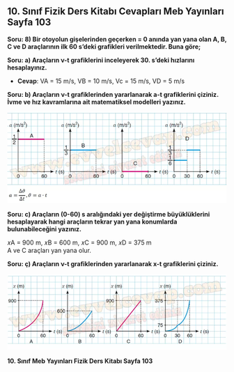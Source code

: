 ## 10. Sınıf Fizik Ders Kitabı Cevapları Meb Yayınları Sayfa 103

**Soru: 8) Bir otoyolun gişelerinden geçerken = 0 anında yan yana olan A, B, C ve D araçlarının ilk 60 s’deki grafikleri verilmektedir. Buna göre;**

**Soru: a) Araçların ν-t grafiklerini inceleyerek 30. s’deki hızlarını hesaplayınız.**

* **Cevap**: VA = 15 m/s, VB = 10 m/s, Vc = 15 m/s, VD = 5 m/s

**Soru: b) Araçların ν-t grafiklerinden yararlanarak a-t grafiklerini çiziniz. İvme ve hız kavramlarına ait matematiksel modelleri yazınız.**

![](./image1.webp)

**Soru: c) Araçların (0-60) s aralığındaki yer değiştirme büyüklüklerini hesaplayarak hangi araçların tekrar yan yana konumlarda bulunabileceğini yazınız.**

𝑥A = 900 m, 𝑥B = 600 m, 𝑥C = 900 m, 𝑥D = 375 m  
 A ve C araçları yan yana olur.

**Soru: ç) Araçların ν-t grafiklerinden yararlanarak x-t grafiklerini çiziniz.**

![](./image2.webp)

**10. Sınıf Meb Yayınları Fizik Ders Kitabı Sayfa 103**